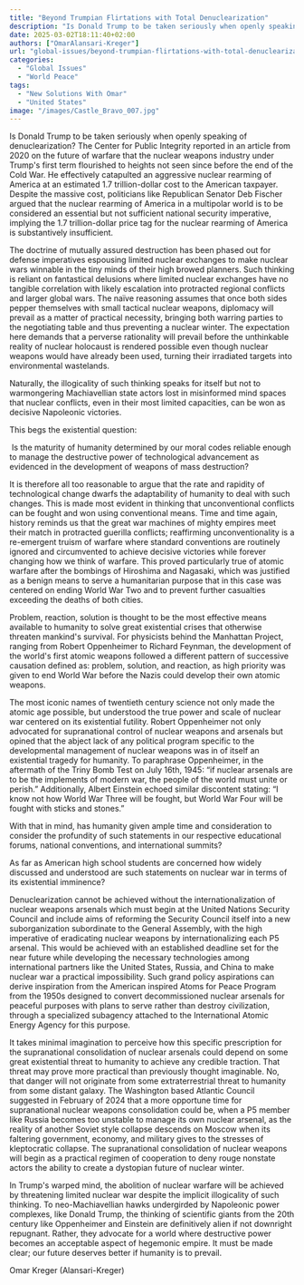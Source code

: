 ```yaml
---
title: "Beyond Trumpian Flirtations with Total Denuclearization"
description: "Is Donald Trump to be taken seriously when openly speaking of denuclearization?"
date: 2025-03-02T18:11:40+02:00
authors: ["OmarAlansari-Kreger"]
url: "global-issues/beyond-trumpian-flirtations-with-total-denuclearization"
categories: 
  - "Global Issues"
  - "World Peace"
tags: 
  - "New Solutions With Omar"
  - "United States"
image: "/images/Castle_Bravo_007.jpg"
---
```


Is Donald Trump to be taken seriously when openly speaking of denuclearization? The Center for Public Integrity reported in an article from 2020 on the future of warfare that the nuclear weapons industry under Trump's first term flourished to heights not seen since before the end of the Cold War. He effectively catapulted an aggressive nuclear rearming of America at an estimated 1.7 trillion-dollar cost to the American taxpayer. Despite the massive cost, politicians like Republican Senator Deb Fischer argued that the nuclear rearming of America in a multipolar world is to be considered an essential but not sufficient national security imperative, implying the 1.7 trillion-dollar price tag for the nuclear rearming of America is substantively insufficient. 

The doctrine of mutually assured destruction has been phased out for defense imperatives espousing limited nuclear exchanges to make nuclear wars winnable in the tiny minds of their high browed planners. Such thinking is reliant on fantastical delusions where limited nuclear exchanges have no tangible correlation with likely escalation into protracted regional conflicts and larger global wars. The naïve reasoning assumes that once both sides pepper themselves with small tactical nuclear weapons, diplomacy will prevail as a matter of practical necessity, bringing both warring parties to the negotiating table and thus preventing a nuclear winter. The expectation here demands that a perverse rationality will prevail before the unthinkable reality of nuclear holocaust is rendered possible even though nuclear weapons would have already been used, turning their irradiated targets into environmental wastelands. 

Naturally, the illogicality of such thinking speaks for itself but not to warmongering Machiavellian state actors lost in misinformed mind spaces that nuclear conflicts, even in their most limited capacities, can be won as decisive Napoleonic victories.

This begs the existential question:

 Is the maturity of humanity determined by our moral codes reliable enough to manage the destructive power of technological advancement as evidenced in the development of weapons of mass destruction? 

It is therefore all too reasonable to argue that the rate and rapidity of technological change dwarfs the adaptability of humanity to deal with such changes. This is made most evident in thinking that unconventional conflicts can be fought and won using conventional means. Time and time again, history reminds us that the great war machines of mighty empires meet their match in protracted guerilla conflicts; reaffirming unconventionality is a re-emergent truism of warfare where standard conventions are routinely ignored and circumvented to achieve decisive victories while forever changing how we think of warfare. This proved particularly true of atomic warfare after the bombings of Hiroshima and Nagasaki, which was justified as a benign means to serve a humanitarian purpose that in this case was centered on ending World War Two and to prevent further casualties exceeding the deaths of both cities.

Problem, reaction, solution is thought to be the most effective means available to humanity to solve great existential crises that otherwise threaten mankind's survival. For physicists behind the Manhattan Project, ranging from Robert Oppenheimer to Richard Feynman, the development of the world's first atomic weapons followed a different pattern of successive causation defined as: problem, solution, and reaction, as high priority was given to end World War before the Nazis could develop their own atomic weapons.

The most iconic names of twentieth century science not only made the atomic age possible, but understood the true power and scale of nuclear war centered on its existential futility. Robert Oppenheimer not only advocated for supranational control of nuclear weapons and arsenals but opined that the abject lack of any political program specific to the developmental management of nuclear weapons was in of itself an existential tragedy for humanity. To paraphrase Oppenheimer, in the aftermath of the Triny Bomb Test on July 16th, 1945: “if nuclear arsenals are to be the implements of modern war, the people of the world must unite or perish.” Additionally, Albert Einstein echoed similar discontent stating: “I know not how World War Three will be fought, but World War Four will be fought with sticks and stones.”

With that in mind, has humanity given ample time and consideration to consider the profundity of such statements in our respective educational forums, national conventions, and international summits?

As far as American high school students are concerned how widely discussed and understood are such statements on nuclear war in terms of its existential imminence?

Denuclearization cannot be achieved without the internationalization of nuclear weapons arsenals which must begin at the United Nations Security Council and include aims of reforming the Security Council itself into a new suborganization subordinate to the General Assembly, with the high imperative of eradicating nuclear weapons by internationalizing each P5 arsenal. This would be achieved with an established deadline set for the near future while developing the necessary technologies among international partners like the United States, Russia, and China to make nuclear war a practical impossibility. Such grand policy aspirations can derive inspiration from the American inspired Atoms for Peace Program from the 1950s designed to convert decommissioned nuclear arsenals for peaceful purposes with plans to serve rather than destroy civilization, through a specialized subagency attached to the International Atomic Energy Agency for this purpose.

It takes minimal imagination to perceive how this specific prescription for the supranational consolidation of nuclear arsenals could depend on some great existential threat to humanity to achieve any credible traction. That threat may prove more practical than previously thought imaginable. No, that danger will not originate from some extraterrestrial threat to humanity from some distant galaxy. The Washington based Atlantic Council suggested in February of 2024 that a more opportune time for supranational nuclear weapons consolidation could be, when a P5 member like Russia becomes too unstable to manage its own nuclear arsenal, as the reality of another Soviet style collapse descends on Moscow when its faltering government, economy, and military gives to the stresses of kleptocratic collapse. The supranational consolidation of nuclear weapons will begin as a practical regimen of cooperation to deny rouge nonstate actors the ability to create a dystopian future of nuclear winter. 

In Trump's warped mind, the abolition of nuclear warfare will be achieved by threatening limited nuclear war despite the implicit illogicality of such thinking. To neo-Machiavellian hawks undergirded by Napoleonic power complexes, like Donald Trump, the thinking of scientific giants from the 20th century like Oppenheimer and Einstein are definitively alien if not downright repugnant. Rather, they advocate for a world where destructive power becomes an acceptable aspect of hegemonic empire. It must be made clear; our future deserves better if humanity is to prevail. 

Omar Kreger (Alansari-Kreger)
